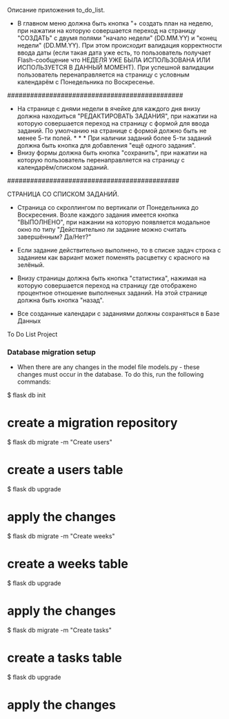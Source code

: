 Описание приложения to_do_list.

* В главном меню должна быть кнопка "+ создать план на неделю, при нажатии на которую совершается переход на страницу "СОЗДАТЬ" с двумя полями "начало недели" (DD.MM.YY) и "конец недели" (DD.MM.YY). При этом происходит валидация корректности ввода даты (если такая дата уже есть, то пользователь получает Flash-сообщение что НЕДЕЛЯ УЖЕ БЫЛА ИСПОЛЬЗОВАНА ИЛИ ИСПОЛЬЗУЕТСЯ В ДАННЫЙ МОМЕНТ). При успешной валидации пользователь перенаправляется на страницу с условным календарём с Понедельника по Воскресенье.

##############################################

 * На странице с днями недели в ячейке для каждого дня внизу должна находиться "РЕДАКТИРОВАТЬ ЗАДАНИЯ", при нажатии на которую совершается переход на страницу с формой для ввода заданий. По умолчанию на странице с формой должно быть не менее 5-ти полей. * * * При наличии заданий более 5-ти заданий должна быть кнопка для добавления "ещё одного задания". 
 * Внизу формы должна быть кнопка "сохранить", при нажатии на которую пользователь перенаправляется на страницу с календарём/списком заданий.
 
 #############################################
 
 СТРАНИЦА СО СПИСКОМ ЗАДАНИЙ.
 * Страница со скроллингом по вертикали от Понедельника до Воскресения. Возле каждого задания имеется кнопка "ВЫПОЛНЕНО", при нажании на которую появляется модальное окно по типу "Действительно ли задание можно считать завершённым? Да/Нет?"
 * Если задание действительно выполнено, то в списке задач строка с заданием как вариант может поменять расцветку с красного на зелёный. 
 
 * Внизу страницы должна быть кнопка "статистика", нажимая на которую совершается переход на страницу где отображено процентное отношение выполненых заданий. На этой странице должна быть кнопка "назад".
 
 * Все созданные календари с заданиями должны сохраняться в Базе Данных
 
 To Do List Project

### Database migration setup

- When there are any changes in the model file models.py - these changes must occur in the database. To do this, run the following commands:

$ flask db init 
# create a migration repository

$ flask db migrate -m "Create users"
# create a users table

$ flask db upgrade
# apply the changes

$ flask db migrate -m "Create weeks"
# create a weeks table

$ flask db upgrade
# apply the changes

$ flask db migrate -m "Create tasks"
# create a tasks table

$ flask db upgrade
# apply the changes
